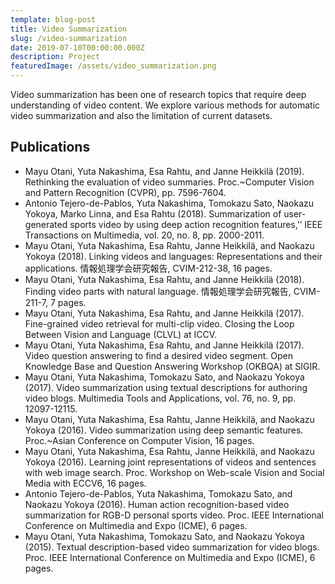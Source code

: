 ```yaml
---
template: blog-post
title: Video Summarization
slug: /video-summarization
date: 2019-07-10T00:00:00.000Z
description: Project
featuredImage: /assets/video_summarization.png
---
```


Video summarization has been one of research topics that require deep understanding of video content. We explore various methods for automatic video summarization and also the limitation of current datasets.

## Publications
- Mayu Otani, Yuta Nakashima, Esa Rahtu, and Janne Heikkilä (2019). Rethinking the evaluation of video summaries. Proc.~Computer Vision and Pattern Recognition (CVPR), pp. 7596-7604.
- Antonio Tejero-de-Pablos, Yuta Nakashima, Tomokazu Sato, Naokazu Yokoya, Marko Linna, and Esa Rahtu (2018). Summarization of user-generated sports video by using deep action recognition features,’’ IEEE Transactions on Multimedia, vol. 20, no. 8, pp. 2000-2011.
- Mayu Otani, Yuta Nakashima, Esa Rahtu, Janne Heikkilä, and Naokazu Yokoya (2018). Linking videos and languages: Representations and their applications. 情報処理学会研究報告, CVIM-212-38, 16 pages.
- Mayu Otani, Yuta Nakashima, Esa Rahtu, and Janne Heikkilä (2018). Finding video parts with natural language. 情報処理学会研究報告, CVIM-211-7, 7 pages.
- Mayu Otani, Yuta Nakashima, Esa Rahtu, and Janne Heikkilä (2017). Fine-grained video retrieval for multi-clip video. Closing the Loop Between Vision and Language (CLVL) at ICCV.
- Mayu Otani, Yuta Nakashima, Esa Rahtu, and Janne Heikkilä (2017). Video question answering to find a desired video segment. Open Knowledge Base and Question Answering Workshop (OKBQA) at SIGIR.
- Mayu Otani, Yuta Nakashima, Tomokazu Sato, and Naokazu Yokoya (2017). Video summarization using textual descriptions for authoring video blogs. Multimedia Tools and Applications, vol. 76, no. 9, pp. 12097-12115.
- Mayu Otani, Yuta Nakashima, Esa Rahtu, Janne Heikkilä, and Naokazu Yokoya (2016). Video summarization using deep semantic features. Proc.~Asian Conference on Computer Vision, 16 pages.
- Mayu Otani, Yuta Nakashima, Esa Rahtu, Janne Heikkilä, and Naokazu Yokoya (2016). Learning joint representations of videos and sentences with web image search. Proc. Workshop on Web-scale Vision and Social Media with ECCV6, 16 pages.
- Antonio Tejero-de-Pablos, Yuta Nakashima, Tomokazu Sato, and Naokazu Yokoya (2016). Human action recognition-based video summarization for RGB-D personal sports video. Proc. IEEE International Conference on Multimedia and Expo (ICME), 6 pages.
- Mayu Otani, Yuta Nakashima, Tomokazu Sato, and Naokazu Yokoya (2015). Textual description-based video summarization for video blogs. Proc. IEEE International Conference on Multimedia and Expo (ICME), 6 pages.